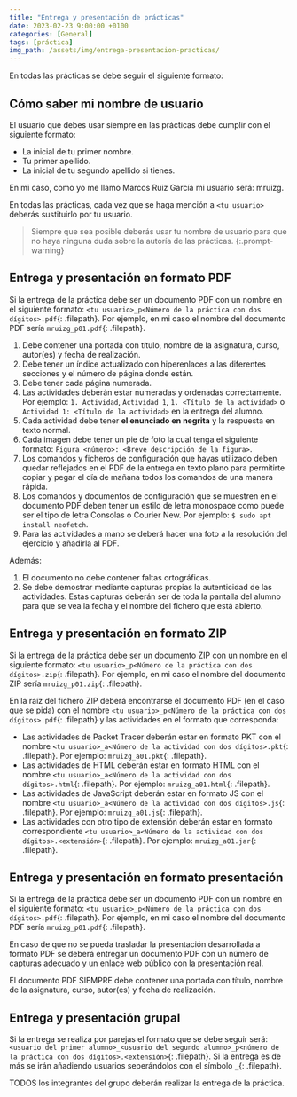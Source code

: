 ```yaml
---
title: "Entrega y presentación de prácticas"
date: 2023-02-23 9:00:00 +0100
categories: [General]
tags: [práctica]
img_path: /assets/img/entrega-presentacion-practicas/
---
```


En todas las prácticas se debe seguir el siguiente formato:

## Cómo saber mi nombre de usuario

El usuario que debes usar siempre en las prácticas debe cumplir con el siguiente formato:

- La inicial de tu primer nombre.
- Tu primer apellido.
- La inicial de tu segundo apellido si tienes.

En mi caso, como yo me llamo Marcos Ruiz García mi usuario será: mruizg.

En todas las prácticas, cada vez que se haga mención a `<tu usuario>` deberás sustituirlo por tu usuario.

> Siempre que sea posible deberás usar tu nombre de usuario para que no haya ninguna duda sobre la autoría de las prácticas.
{:.prompt-warning}

## Entrega y presentación en formato PDF

Si la entrega de la práctica debe ser un documento PDF con un nombre en el siguiente formato: `<tu usuario>_p<Número de la práctica con dos dígitos>.pdf`{: .filepath}. Por ejemplo, en mi caso el nombre del documento PDF sería `mruizg_p01.pdf`{: .filepath}.

1. Debe contener una portada con título, nombre de la asignatura, curso, autor(es) y fecha de realización.
1. Debe tener un índice actualizado con hiperenlaces a las diferentes secciones y el número de página donde están.
1. Debe tener cada página numerada.
1. Las actividades deberán estar numeradas y ordenadas correctamente. Por ejemplo: `1. Actividad`, `Actividad 1`, `1. <Título de la actividad>` o `Actividad 1: <Título de la actividad>` en la entrega del alumno.
1. Cada actividad debe tener **el enunciado en negrita** y la respuesta en texto normal.
1. Cada imagen debe tener un pie de foto la cual tenga el siguiente formato: `Figura <número>: <Breve descripción de la figura>`.
1. Los comandos y ficheros de configuración que hayas utilizado deben quedar reflejados en el PDF de la entrega en texto plano para permitirte copiar y pegar el día de mañana todos los comandos de una manera rápida.
1. Los comandos y documentos de configuración que se muestren en el documento PDF deben tener un estilo de letra monospace como puede ser el tipo de letra Consolas o Courier New. Por ejemplo: `$ sudo apt install neofetch`.
1. Para las actividades a mano se deberá hacer una foto a la resolución del ejercicio y añadirla al PDF.

Además:

1. El documento no debe contener faltas ortográficas.
1. Se debe demostrar mediante capturas propias la autenticidad de las actividades. Estas capturas deberán ser de toda la pantalla del alumno para que se vea la fecha y el nombre del fichero que está abierto.

## Entrega y presentación en formato ZIP

Si la entrega de la práctica debe ser un documento ZIP con un nombre en el siguiente formato: `<tu usuario>_p<Número de la práctica con dos dígitos>.zip`{: .filepath}. Por ejemplo, en mi caso el nombre del documento ZIP sería `mruizg_p01.zip`{: .filepath}.

En la raíz del fichero ZIP deberá encontrarse el documento PDF (en el caso que se pida) con el nombre `<tu usuario>_p<Número de la práctica con dos dígitos>.pdf`{: .filepath} y las actividades en el formato que corresponda:

- Las actividades de Packet Tracer deberán estar en formato PKT con el nombre `<tu usuario>_a<Número de la actividad con dos dígitos>.pkt`{: .filepath}. Por ejemplo: `mruizg_a01.pkt`{: .filepath}.
- Las actividades de HTML deberán estar en formato HTML con el nombre `<tu usuario>_a<Número de la actividad con dos dígitos>.html`{: .filepath}. Por ejemplo: `mruizg_a01.html`{: .filepath}.
- Las actividades de JavaScript deberán estar en formato JS con el nombre `<tu usuario>_a<Número de la actividad con dos dígitos>.js`{: .filepath}. Por ejemplo: `mruizg_a01.js`{: .filepath}.
- Las actividades con otro tipo de extensión deberán estar en formato correspondiente `<tu usuario>_a<Número de la actividad con dos dígitos>.<extensión>`{: .filepath}. Por ejemplo: `mruizg_a01.jar`{: .filepath}.

## Entrega y presentación en formato presentación

Si la entrega de la práctica debe ser un documento PDF con un nombre en el siguiente formato: `<tu usuario>_p<Número de la práctica con dos dígitos>.pdf`{: .filepath}. Por ejemplo, en mi caso el nombre del documento PDF sería `mruizg_p01.pdf`{: .filepath}.

En caso de que no se pueda trasladar la presentación desarrollada a formato PDF se deberá entregar un documento PDF con un número de capturas adecuado y un enlace web público con la presentación real.

El documento PDF SIEMPRE debe contener una portada con título, nombre de la asignatura, curso, autor(es) y fecha de realización.

## Entrega y presentación grupal

Si la entrega se realiza por parejas el formato que se debe seguir será: `<usuario del primer alumno>_<usuario del segundo alumno>_p<número de la práctica con dos dígitos>.<extensión>`{: .filepath}. Si la entrega es de más se irán añadiendo usuarios seperándolos con el símbolo `_`{: .filepath}.

TODOS los integrantes del grupo deberán realizar la entrega de la práctica.
